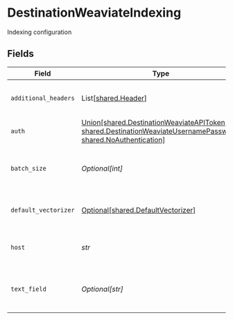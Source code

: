 # DestinationWeaviateIndexing

Indexing configuration


## Fields

| Field                                                                                                                                                                      | Type                                                                                                                                                                       | Required                                                                                                                                                                   | Description                                                                                                                                                                | Example                                                                                                                                                                    |
| -------------------------------------------------------------------------------------------------------------------------------------------------------------------------- | -------------------------------------------------------------------------------------------------------------------------------------------------------------------------- | -------------------------------------------------------------------------------------------------------------------------------------------------------------------------- | -------------------------------------------------------------------------------------------------------------------------------------------------------------------------- | -------------------------------------------------------------------------------------------------------------------------------------------------------------------------- |
| `additional_headers`                                                                                                                                                       | List[[shared.Header](../../models/shared/header.md)]                                                                                                                       | :heavy_minus_sign:                                                                                                                                                         | Additional HTTP headers to send with every request.                                                                                                                        | [object Object]                                                                                                                                                            |
| `auth`                                                                                                                                                                     | [Union[shared.DestinationWeaviateAPIToken, shared.DestinationWeaviateUsernamePassword, shared.NoAuthentication]](../../models/shared/destinationweaviateauthentication.md) | :heavy_check_mark:                                                                                                                                                         | Authentication method                                                                                                                                                      |                                                                                                                                                                            |
| `batch_size`                                                                                                                                                               | *Optional[int]*                                                                                                                                                            | :heavy_minus_sign:                                                                                                                                                         | The number of records to send to Weaviate in each batch                                                                                                                    |                                                                                                                                                                            |
| `default_vectorizer`                                                                                                                                                       | [Optional[shared.DefaultVectorizer]](../../models/shared/defaultvectorizer.md)                                                                                             | :heavy_minus_sign:                                                                                                                                                         | The vectorizer to use if new classes need to be created                                                                                                                    |                                                                                                                                                                            |
| `host`                                                                                                                                                                     | *str*                                                                                                                                                                      | :heavy_check_mark:                                                                                                                                                         | The public endpoint of the Weaviate cluster.                                                                                                                               | https://my-cluster.weaviate.network                                                                                                                                        |
| `text_field`                                                                                                                                                               | *Optional[str]*                                                                                                                                                            | :heavy_minus_sign:                                                                                                                                                         | The field in the object that contains the embedded text                                                                                                                    |                                                                                                                                                                            |